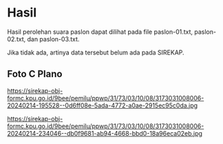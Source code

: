 # Hasil

Hasil perolehan suara paslon dapat dilihat pada file paslon-01.txt, paslon-02.txt, dan paslon-03.txt.

Jika tidak ada, artinya data tersebut belum ada pada SIREKAP.

## Foto C Plano

https://sirekap-obj-formc.kpu.go.id/9bee/pemilu/ppwp/31/73/03/10/08/3173031008006-20240214-195528--0d6ff08e-5ada-4772-a0ae-2915ec95c0da.jpg

https://sirekap-obj-formc.kpu.go.id/9bee/pemilu/ppwp/31/73/03/10/08/3173031008006-20240214-234046--db0f9681-ab94-4668-bbd0-18a96eca02eb.jpg
